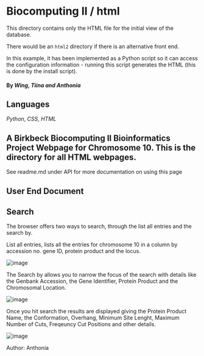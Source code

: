 Biocomputing II / html
======================

This directory contains only the HTML file for the initial view of the
database.

There would be an `html2` directory if there is an alternative front end.

In this example, it has been implemented as a Python script so it can
access the configuration information - running this script generates
the HTML (this is done by the install script).

#### By _**Wing, Tiina and Anthonia**_

## Languages
_Python_,
_CSS_,
_HTML_

## A Birkbeck Biocomputing II Bioinformatics Project Webpage for Chromosome 10. This is the directory for all HTML webpages.
See readme.md under API for more documentation on using this page


## User End Document

## Search
The browser offers two ways to search, through the list all entries and the search by.

List all entries, lists all the entries for chromosome 10 in a column by accession no. gene ID, protein product and the locus.

![image](https://user-images.githubusercontent.com/100699953/166474963-7f9a330b-f0a7-4506-959b-ff2c5cc28b7e.png)

The Search by allows you to narrow the focus of the search with details like the Genbank Accession, the Gene Identifier, Protein Product and the Chromosomal Location.

![image](https://user-images.githubusercontent.com/100699953/166475394-61b5752b-e41f-477c-844c-4fd1dd59182f.png)

Once you hit search the results are displayed giving the Protein Product Name, the Conformation, Overhang, Minimum Site Lenght, Maximum Number of Cuts, Freqeuncy Cut Positions and other details.

![image](https://user-images.githubusercontent.com/100699953/166475796-2bdc42a9-aa9d-4cc4-80e4-d35a67766f67.png)

Author: Anthonia 
